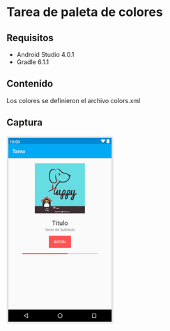 # Tarea de paleta de colores
## Requisitos
- Android Studio 4.0.1
- Gradle 6.1.1
## Contenido
Los colores se definieron el archivo colors.xml
## Captura
![Captura](./captura.png?raw=true "Captura")